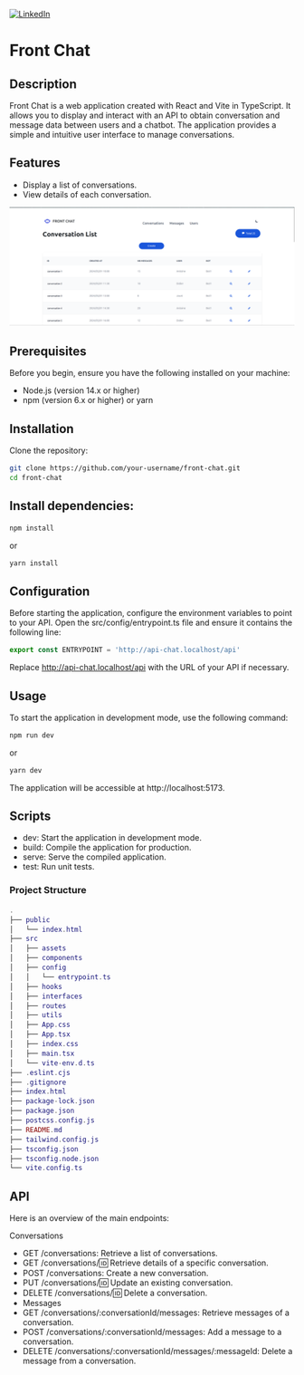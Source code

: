 [![LinkedIn](https://img.shields.io/badge/LinkedIn-0077B5?style=for-the-badge&logo=linkedin&logoColor=white)](https://www.linkedin.com/in/antoinequendez/)

# Front Chat

## Description

Front Chat is a web application created with React and Vite in TypeScript. It allows you to display and interact with an API to obtain conversation and message data between users and a chatbot. The application provides a simple and intuitive user interface to manage conversations.

## Features

- Display a list of conversations.
- View details of each conversation.

![Front chat](public/front-chat-screenshot.png)

## Prerequisites

Before you begin, ensure you have the following installed on your machine:

- Node.js (version 14.x or higher)
- npm (version 6.x or higher) or yarn

## Installation

Clone the repository:

```bash
git clone https://github.com/your-username/front-chat.git
cd front-chat
```

## Install dependencies:

```bash
npm install
```

or

```bash
yarn install
```

## Configuration

Before starting the application, configure the environment variables to point to your API. Open the src/config/entrypoint.ts file and ensure it contains the following line:

```typescript
export const ENTRYPOINT = 'http://api-chat.localhost/api'
```

Replace http://api-chat.localhost/api with the URL of your API if necessary.

## Usage

To start the application in development mode, use the following command:

```bash
npm run dev
```

or

```bash
yarn dev
```

The application will be accessible at http://localhost:5173.

## Scripts

- dev: Start the application in development mode.
- build: Compile the application for production.
- serve: Serve the compiled application.
- test: Run unit tests.

### Project Structure

```lua
.
├── public
│   └── index.html
├── src
│   ├── assets
│   ├── components
│   ├── config
│   │   └── entrypoint.ts
│   ├── hooks
│   ├── interfaces
│   ├── routes
│   ├── utils
│   ├── App.css
│   ├── App.tsx
│   ├── index.css
│   ├── main.tsx
│   └── vite-env.d.ts
├── .eslint.cjs
├── .gitignore
├── index.html
├── package-lock.json
├── package.json
├── postcss.config.js
├── README.md
├── tailwind.config.js
├── tsconfig.json
├── tsconfig.node.json
└── vite.config.ts
```

## API

Here is an overview of the main endpoints:

Conversations

- GET /conversations: Retrieve a list of conversations.
- GET /conversations/:id: Retrieve details of a specific conversation.
- POST /conversations: Create a new conversation.
- PUT /conversations/:id: Update an existing conversation.
- DELETE /conversations/:id: Delete a conversation.
- Messages
- GET /conversations/:conversationId/messages: Retrieve messages of a conversation.
- POST /conversations/:conversationId/messages: Add a message to a conversation.
- DELETE /conversations/:conversationId/messages/:messageId: Delete a message from a conversation.
